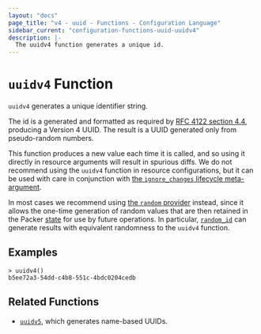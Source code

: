 ```yaml
---
layout: "docs"
page_title: "v4 - uuid - Functions - Configuration Language"
sidebar_current: "configuration-functions-uuid-uuidv4"
description: |-
  The uuidv4 function generates a unique id.
---
```


# `uuidv4` Function


`uuidv4` generates a unique identifier string.

The id is a generated and formatted as required by
[RFC 4122 section 4.4](https://tools.ietf.org/html/rfc4122#section-4.4),
producing a Version 4 UUID. The result is a UUID generated only from
pseudo-random numbers.

This function produces a new value each time it is called, and so using it
directly in resource arguments will result in spurious diffs. We do not
recommend using the `uuidv4` function in resource configurations, but it can
be used with care in conjunction with
[the `ignore_changes` lifecycle meta-argument](../../resources.html#ignore_changes).

In most cases we recommend using [the `random` provider](/docs/providers/random/index.html)
instead, since it allows the one-time generation of random values that are
then retained in the Packer [state](/docs/state/index.html) for use by
future operations. In particular,
[`random_id`](/docs/providers/random/r/id.html) can generate results with
equivalent randomness to the `uuidv4` function.

## Examples

```
> uuidv4()
b5ee72a3-54dd-c4b8-551c-4bdc0204cedb
```

## Related Functions

* [`uuidv5`](./uuidv5.html), which generates name-based UUIDs.
